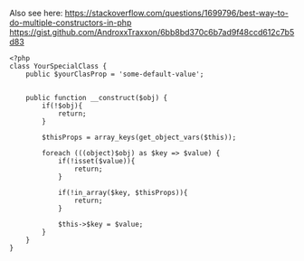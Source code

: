 Also see here:
https://stackoverflow.com/questions/1699796/best-way-to-do-multiple-constructors-in-php
https://gist.github.com/AndroxxTraxxon/6bb8bd370c6b7ad9f48ccd612c7b5d83

```
<?php
class YourSpecialClass {
	public $yourClasProp = 'some-default-value';

	
	public function __construct($obj) {
		if(!$obj){
			return;
		}
		
		$thisProps = array_keys(get_object_vars($this));

		foreach (((object)$obj) as $key => $value) {
			if(!isset($value)){
				return;
			}
			
			if(!in_array($key, $thisProps)){
				return;
			}
			
			$this->$key = $value;
		}
	}
}
```
